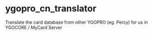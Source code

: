 # ygopro_cn_translator
Translate the card database from other YGOPRO (eg. Percy) for us in YGOCORE / MyCard Server
